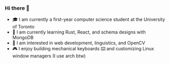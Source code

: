 ### Hi there 👋

<!--
**ericsodev/ericsodev** is a ✨ _special_ ✨ repository because its `README.md` (this file) appears on your GitHub profile.

Here are some ideas to get you started:

- 🔭 I’m currently working on ...
- 🌱 I’m currently learning ...
- 👯 I’m looking to collaborate on ...
- 🤔 I’m looking for help with ...
- 💬 Ask me about ...
- 📫 How to reach me: ...
- 😄 Pronouns: ...
- ⚡ Fun fact: ...
-->

- 🎓 I am currently a first-year computer science student at the University of Toronto
- 📕 I am currently learning Rust, React, and schema designs with MongoDB
- 💭 I am interested in web development, linguistics, and OpenCV
- 🎮 I enjoy building mechanical keyboards ⌨️ and customizing Linux window managers (I use arch btw)
